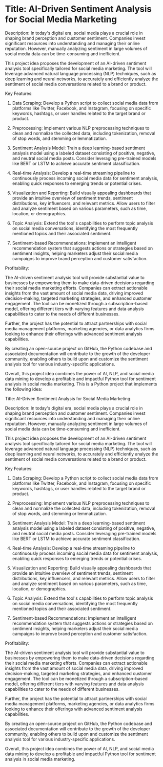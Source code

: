 # Title: AI-Driven Sentiment Analysis for Social Media Marketing

Description: In today's digital era, social media plays a crucial role in shaping brand perception and customer sentiment. Companies invest significant resources into understanding and managing their online reputation. However, manually analyzing sentiment in large volumes of social media data can be time-consuming and inefficient.

This project idea proposes the development of an AI-driven sentiment analysis tool specifically tailored for social media marketing. The tool will leverage advanced natural language processing (NLP) techniques, such as deep learning and neural networks, to accurately and efficiently analyze the sentiment of social media conversations related to a brand or product.

Key Features:

1. Data Scraping: Develop a Python script to collect social media data from platforms like Twitter, Facebook, and Instagram, focusing on specific keywords, hashtags, or user handles related to the target brand or product.

2. Preprocessing: Implement various NLP preprocessing techniques to clean and normalize the collected data, including tokenization, removal of stop words, and stemming or lemmatization.

3. Sentiment Analysis Model: Train a deep learning-based sentiment analysis model using a labeled dataset consisting of positive, negative, and neutral social media posts. Consider leveraging pre-trained models like BERT or LSTM to achieve accurate sentiment classification.

4. Real-time Analysis: Develop a real-time streaming pipeline to continuously process incoming social media data for sentiment analysis, enabling quick responses to emerging trends or potential crises.

5. Visualization and Reporting: Build visually appealing dashboards that provide an intuitive overview of sentiment trends, sentiment distributions, key influencers, and relevant metrics. Allow users to filter and analyze sentiment based on various parameters, such as time, location, or demographics.

6. Topic Analysis: Extend the tool's capabilities to perform topic analysis on social media conversations, identifying the most frequently mentioned topics and their associated sentiment.

7. Sentiment-based Recommendations: Implement an intelligent recommendation system that suggests actions or strategies based on sentiment insights, helping marketers adjust their social media campaigns to improve brand perception and customer satisfaction.

Profitability:

The AI-driven sentiment analysis tool will provide substantial value to businesses by empowering them to make data-driven decisions regarding their social media marketing efforts. Companies can extract actionable insights from the vast amount of social media data, driving improved decision-making, targeted marketing strategies, and enhanced customer engagement. The tool can be monetized through a subscription-based model, offering different tiers with varying features and data analysis capabilities to cater to the needs of different businesses.

Further, the project has the potential to attract partnerships with social media management platforms, marketing agencies, or data analytics firms looking to enhance their offerings with advanced sentiment analysis capabilities.

By creating an open-source project on GitHub, the Python codebase and associated documentation will contribute to the growth of the developer community, enabling others to build upon and customize the sentiment analysis tool for various industry-specific applications.

Overall, this project idea combines the power of AI, NLP, and social media data mining to develop a profitable and impactful Python tool for sentiment analysis in social media marketing.
This is a Python project that implements the following idea:

Title: AI-Driven Sentiment Analysis for Social Media Marketing

Description: In today's digital era, social media plays a crucial role in shaping brand perception and customer sentiment. Companies invest significant resources into understanding and managing their online reputation. However, manually analyzing sentiment in large volumes of social media data can be time-consuming and inefficient.

This project idea proposes the development of an AI-driven sentiment analysis tool specifically tailored for social media marketing. The tool will leverage advanced natural language processing (NLP) techniques, such as deep learning and neural networks, to accurately and efficiently analyze the sentiment of social media conversations related to a brand or product.

Key Features:

1. Data Scraping: Develop a Python script to collect social media data from platforms like Twitter, Facebook, and Instagram, focusing on specific keywords, hashtags, or user handles related to the target brand or product.

2. Preprocessing: Implement various NLP preprocessing techniques to clean and normalize the collected data, including tokenization, removal of stop words, and stemming or lemmatization.

3. Sentiment Analysis Model: Train a deep learning-based sentiment analysis model using a labeled dataset consisting of positive, negative, and neutral social media posts. Consider leveraging pre-trained models like BERT or LSTM to achieve accurate sentiment classification.

4. Real-time Analysis: Develop a real-time streaming pipeline to continuously process incoming social media data for sentiment analysis, enabling quick responses to emerging trends or potential crises.

5. Visualization and Reporting: Build visually appealing dashboards that provide an intuitive overview of sentiment trends, sentiment distributions, key influencers, and relevant metrics. Allow users to filter and analyze sentiment based on various parameters, such as time, location, or demographics.

6. Topic Analysis: Extend the tool's capabilities to perform topic analysis on social media conversations, identifying the most frequently mentioned topics and their associated sentiment.

7. Sentiment-based Recommendations: Implement an intelligent recommendation system that suggests actions or strategies based on sentiment insights, helping marketers adjust their social media campaigns to improve brand perception and customer satisfaction.

Profitability:

The AI-driven sentiment analysis tool will provide substantial value to businesses by empowering them to make data-driven decisions regarding their social media marketing efforts. Companies can extract actionable insights from the vast amount of social media data, driving improved decision-making, targeted marketing strategies, and enhanced customer engagement. The tool can be monetized through a subscription-based model, offering different tiers with varying features and data analysis capabilities to cater to the needs of different businesses.

Further, the project has the potential to attract partnerships with social media management platforms, marketing agencies, or data analytics firms looking to enhance their offerings with advanced sentiment analysis capabilities.

By creating an open-source project on GitHub, the Python codebase and associated documentation will contribute to the growth of the developer community, enabling others to build upon and customize the sentiment analysis tool for various industry-specific applications.

Overall, this project idea combines the power of AI, NLP, and social media data mining to develop a profitable and impactful Python tool for sentiment analysis in social media marketing.